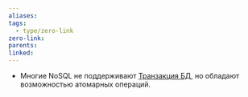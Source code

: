 ```yaml
---
aliases: 
tags:
  - type/zero-link
zero-link: 
parents: 
linked:
---
```

- Многие NoSQL не поддерживают [Транзакция БД](Транзакция%20БД.md), но обладают возможностью атомарных операций.